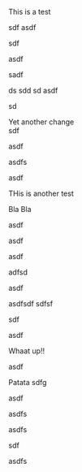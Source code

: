 This is a test


sdf
asdf


sdf

asdf


sadf

ds
sdd
sd
asdf

sd


Yet another change  
sdf

asdf

asdfs

asdf

THis is another test

Bla Bla


asdf

asdf

asdf

adfsd

asdf

asdfsdf
sdfsf

sdf

asdf


Whaat up!! 

asdf

Patata
sdfg

asdf

asdfs

asdfs

sdf

asdfs
